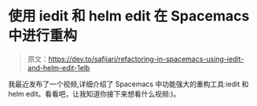 # 使用 iedit 和 helm edit 在 Spacemacs 中进行重构

> 原文：<https://dev.to/safijari/refactoring-in-spacemacs-using-iedit-and-helm-edit-1elb>

我最近发布了一个视频,详细介绍了 Spacemacs 中功能强大的重构工具:iedit 和 helm edit。看看吧，让我知道你接下来想看什么视频:)。